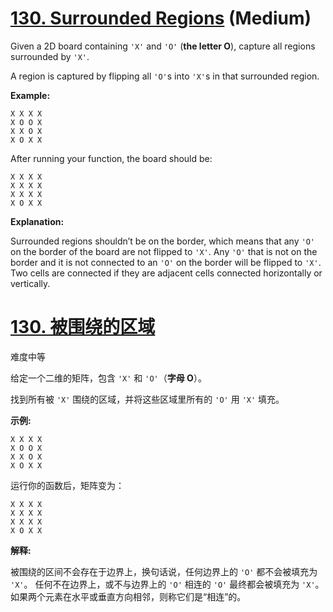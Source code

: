 # [130. Surrounded Regions](https://leetcode.com/problems/surrounded-regions/) (Medium)

Given a 2D board containing `'X'` and `'O'` (**the letter O**), capture all regions surrounded by `'X'`.

A region is captured by flipping all `'O'`s into `'X'`s in that surrounded region.

**Example:**

```
X X X X
X O O X
X X O X
X O X X
```

After running your function, the board should be:

```
X X X X
X X X X
X X X X
X O X X
```

**Explanation:**

Surrounded regions shouldn’t be on the border, which means that any `'O'` on the border of the board are not flipped to `'X'`. Any `'O'` that is not on the border and it is not connected to an `'O'` on the border will be flipped to `'X'`. Two cells are connected if they are adjacent cells connected horizontally or vertically.



# [130. 被围绕的区域](https://leetcode-cn.com/problems/surrounded-regions/)

难度中等

给定一个二维的矩阵，包含 `'X'` 和 `'O'`（**字母 O**）。

找到所有被 `'X'` 围绕的区域，并将这些区域里所有的 `'O'` 用 `'X'` 填充。

**示例:**

```
X X X X
X O O X
X X O X
X O X X
```

运行你的函数后，矩阵变为：

```
X X X X
X X X X
X X X X
X O X X
```

**解释:**

被围绕的区间不会存在于边界上，换句话说，任何边界上的 `'O'` 都不会被填充为 `'X'`。 任何不在边界上，或不与边界上的 `'O'` 相连的 `'O'` 最终都会被填充为 `'X'`。如果两个元素在水平或垂直方向相邻，则称它们是“相连”的。